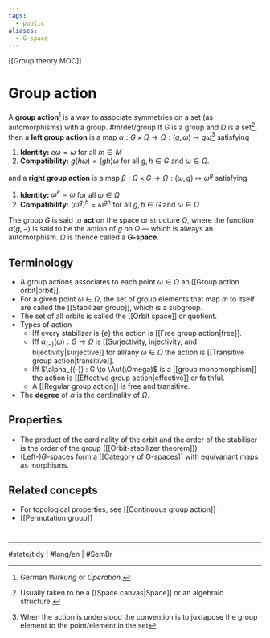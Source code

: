 ```yaml
---
tags:
  - public
aliases:
  - G-space
---
```

[[Group theory MOC]]
# Group action

A **group action**[^Wirkung] is a way to associate symmetries on a set (as automorphisms) with a group. #m/def/group If $G$ is a group and $\Omega$ is a set[^spal], then a **left group action** is a map $\alpha : G \times \Omega \to \Omega : (g,\omega) \mapsto g\omega$[^juxt] satisfying

1. **Identity:** $e\omega = \omega$ for all $m \in M$
2. **Compatibility:** $g(h\omega) = (gh) \omega$ for all $g,h \in G$ and $\omega \in \Omega$.

and a **right group action** is a map $\beta : \Omega \times G \to \Omega : (\omega,g) \mapsto \omega^g$ satisfying

1. **Identity:** $\omega^e = \omega$ for all $\omega \in \Omega$
2. **Compatibility:** $(\omega^g)^h = \omega^{gh}$ for all $g,h \in G$ and $\omega \in \Omega$

[^Wirkung]: German _Wirkung_ or _Operation_.
[^spal]: Usually taken to be a [[Space.canvas|Space]] or an algebraic structure.
[^juxt]: When the action is understood the convention is to juxtapose the group element to the point/element in the set

The group $G$ is said to **act** on the space or structure $\Omega$, 
where the function $\alpha(g, -)$ is said to be the action of $g$ on $\Omega$ —
which is always an automorphism.
$\Omega$ is thence called a **$G$-space**.

## Terminology

- A group actions associates to each point $\omega \in \Omega$ an [[Group action orbit|orbit]].
- For a given point $\omega \in \Omega$, the set of group elements that map $m$ to itself are called the [[Stabilizer group]], which is a subgroup.
- The set of all orbits is called the [[Orbit space]] or quotient.
- Types of action
  - Iff every stabilizer is $\{ e \}$ the action is [[Free group action|free]].
  - Iff $\alpha_{(-)}(\omega) : G \to \Omega$ is [[Surjectivity, injectivity, and bijectivity|surjective]] for all/any $\omega \in \Omega$ the action is [[Transitive group action|transitive]].
  - Iff $\alpha_{(-)} : G \to \Aut(\Omega)$ is a [[group monomorphism]] the action is [[Effective group action|effective]] or faithful.
  - A [[Regular group action]] is free and transitive.
- The **degree** of $\alpha$ is the cardinality of $\Omega$.

## Properties

- The product of the cardinality of the orbit and the order of the stabiliser is the order of the group ([[Orbit-stabilizer theorem]])
- (Left-)$G$-spaces form a [[Category of G-spaces]] with equivariant maps as morphisms.

## Related concepts

- For topological properties, see [[Continuous group action]]
- [[Permutation group]]

#
---
#state/tidy | #lang/en | #SemBr
